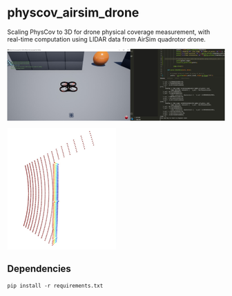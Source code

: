 # physcov_airsim_drone
Scaling PhysCov to 3D for drone physical coverage measurement, with real-time computation using LIDAR data from AirSim quadrotor drone.

![sim](assets/sim.jpg)

<img src="assets/lidar.jpg" width="50%" height="50%" />

## Dependencies
```
pip install -r requirements.txt
```

